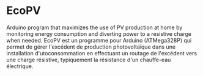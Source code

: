# EcoPV
Arduino program that maximizes the use of PV production at home by monitoring energy consumption and diverting power to a resistive charge when needed. EcoPV est un programme pour Arduino (ATMega328P) qui permet de gérer l'excédent de production photovoltaïque dans une installation d'utoconsommation en effectuant un routage de l'excédent vers une charge résistive, typiquement la résistance d'un chauffe-eau électrique.

